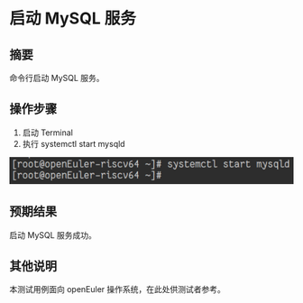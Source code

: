 # 启动 MySQL 服务

## 摘要

命令行启动 MySQL 服务。

## 操作步骤

1. 启动 Terminal
2. 执行 systemctl start mysqld

![启动MySQL服务](./img/启动MySQL服务.png)

## 预期结果

启动 MySQL 服务成功。

## 其他说明

本测试用例面向 openEuler 操作系统，在此处供测试者参考。
